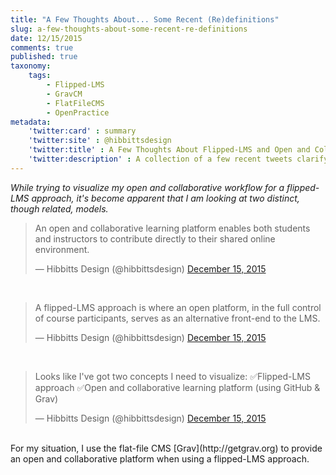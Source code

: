 ```yaml
---
title: "A Few Thoughts About... Some Recent (Re)definitions"
slug: a-few-thoughts-about-some-recent-re-definitions
date: 12/15/2015
comments: true
published: true
taxonomy:
    tags:
        - Flipped-LMS
        - GravCM
        - FlatFileCMS
        - OpenPractice
metadata:
    'twitter:card' : summary
    'twitter:site' : @hibbittsdesign
    'twitter:title' : A Few Thoughts About Flipped-LMS and Open and Collaborative Learning Platforms
    'twitter:description' : A collection of a few recent tweets clarifying my definitions of a flipped-LMS and an open & collaborative learning platform.
---
```


_While trying to visualize my open and collaborative workflow for a flipped-LMS approach, it's become apparent that I am looking at two distinct, though related, models._

<blockquote class="twitter-tweet" lang="en"><p lang="en" dir="ltr">An open and collaborative learning platform enables both students and instructors to contribute directly to their shared online environment.</p>&mdash; Hibbitts Design (@hibbittsdesign) <a href="https://twitter.com/hibbittsdesign/status/676865298125819904">December 15, 2015</a></blockquote>
<script async src="//platform.twitter.com/widgets.js" charset="utf-8"></script>
<br>
<blockquote class="twitter-tweet" lang="en"><p lang="en" dir="ltr">A flipped-LMS approach is where an open platform,&#10;in the full control of course participants,&#10;serves as an alternative front-end to the LMS.</p>&mdash; Hibbitts Design (@hibbittsdesign) <a href="https://twitter.com/hibbittsdesign/status/676862593827385344">December 15, 2015</a></blockquote>
<script async src="//platform.twitter.com/widgets.js" charset="utf-8"></script>
<br>
<blockquote class="twitter-tweet" lang="en"><p lang="en" dir="ltr">Looks like I&#39;ve got two concepts I need to visualize:&#10;✅Flipped-LMS approach&#10;✅Open and collaborative learning platform (using GitHub &amp; Grav)</p>&mdash; Hibbitts Design (@hibbittsdesign) <a href="https://twitter.com/hibbittsdesign/status/676838406123458560">December 15, 2015</a></blockquote>
<script async src="//platform.twitter.com/widgets.js" charset="utf-8"></script>
<br>
For my situation, I use the flat-file CMS [Grav](http://getgrav.org) to provide an open and collaborative platform when using a flipped-LMS approach.
